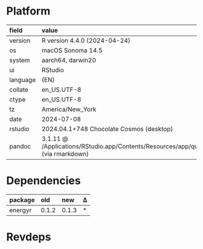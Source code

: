 # Platform

|field    |value                                                                                               |
|:--------|:---------------------------------------------------------------------------------------------------|
|version  |R version 4.4.0 (2024-04-24)                                                                        |
|os       |macOS Sonoma 14.5                                                                                   |
|system   |aarch64, darwin20                                                                                   |
|ui       |RStudio                                                                                             |
|language |(EN)                                                                                                |
|collate  |en_US.UTF-8                                                                                         |
|ctype    |en_US.UTF-8                                                                                         |
|tz       |America/New_York                                                                                    |
|date     |2024-07-08                                                                                          |
|rstudio  |2024.04.1+748 Chocolate Cosmos (desktop)                                                            |
|pandoc   |3.1.11 @ /Applications/RStudio.app/Contents/Resources/app/quarto/bin/tools/aarch64/ (via rmarkdown) |

# Dependencies

|package |old   |new   |Δ  |
|:-------|:-----|:-----|:--|
|energyr |0.1.2 |0.1.3 |*  |

# Revdeps

